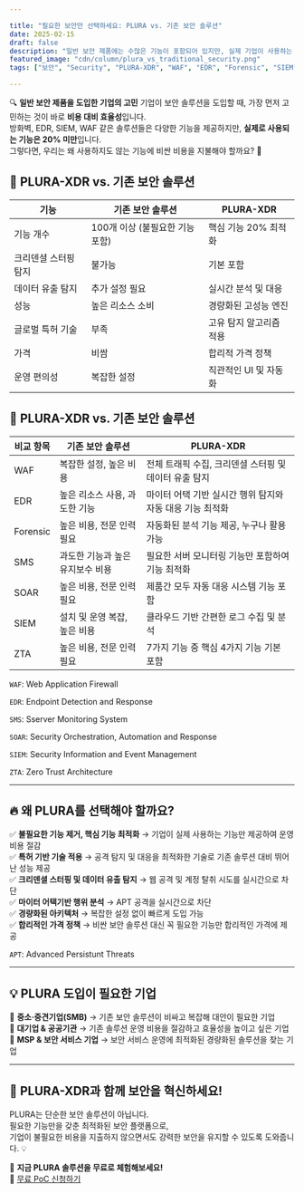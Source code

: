 ```yaml
---

title: "필요한 보안만 선택하세요: PLURA vs. 기존 보안 솔루션"
date: 2025-02-15
draft: false
description: "일반 보안 제품에는 수많은 기능이 포함되어 있지만, 실제 기업이 사용하는 기능은 극히 일부에 불과합니다. PLURA 솔루션은 꼭 필요한 기능만 최적화하여 비용을 절감하고 성능을 극대화합니다."
featured_image: "cdn/column/plura_vs_traditional_security.png"
tags: ["보안", "Security", "PLURA-XDR", "WAF", "EDR", "Forensic", "SIEM", "SMS"]

---
```


🔍 **일반 보안 제품을 도입한 기업의 고민**
기업이 보안 솔루션을 도입할 때, 가장 먼저 고민하는 것이 바로 **비용 대비 효율성**입니다.  
방화벽, EDR, SIEM, WAF 같은 솔루션들은 다양한 기능을 제공하지만, **실제로 사용되는 기능은 20% 미만**입니다.  
그렇다면, 우리는 왜 사용하지도 않는 기능에 비싼 비용을 지불해야 할까요? 🤔

## 📌 PLURA-XDR vs. 기존 보안 솔루션

| 기능          | 기존 보안 솔루션            | PLURA-XDR     |
| ----------- | -------------------- | ------------- |
| 기능 개수       | 100개 이상 (불필요한 기능 포함) | 핵심 기능 20% 최적화 |
| 크리덴셜 스터핑 탐지 | 불가능   | 기본 포함         |
| 데이터 유출 탐지   | 추가 설정 필요             | 실시간 분석 및 대응   |
| 성능          | 높은 리소스 소비            | 경량화된 고성능 엔진   |
| 글로벌 특허 기술       | 부족                   | 고유 탐지 알고리즘 적용 |
| 가격          | 비쌈                   | 합리적 가격 정책     |
| 운영 편의성      | 복잡한 설정               | 직관적인 UI 및 자동화 |

## 🚀 PLURA-XDR vs. 기존 보안 솔루션

| 비교 항목       | 기존 보안 솔루션        | PLURA-XDR         |
|-------------|----------------|-----------------|
| WAF         | 복잡한 설정, 높은 비용        | 전체 트래픽 수집, 크리덴셜 스터핑 및 데이터 유출 탐지 |
| EDR         | 높은 리소스 사용, 과도한 기능 | 마이터 어택 기반 실시간 행위 탐지와 자동 대응 기능 최적화 |
| Forensic    | 높은 비용, 전문 인력 필요  | 자동화된 분석 기능 제공, 누구나 활용 가능 |
| SMS    | 과도한 기능과 높은 유지보수 비용 | 필요한 서버 모니터링 기능만 포함하여 기능 최적화 |
| SOAR   | 높은 비용, 전문 인력 필요       | 제품간 모두 자동 대응 시스템 기능 포함 |
| SIEM   | 설치 및 운영 복잡, 높은 비용    | 클라우드 기반 간편한 로그 수집 및 분석 |
| ZTA    | 높은 비용, 전문 인력 필요       | 7가지 기능 중 핵심 4가지 기능 기본 포함 |


`WAF`: Web Application Firewall

`EDR`: Endpoint Detection and Response

`SMS`: Sserver Monitoring System

`SOAR`: Security Orchestration, Automation and Response

`SIEM`: Security Information and Event Management

`ZTA`: Zero Trust Architecture

---

## 🔥 **왜 PLURA를 선택해야 할까요?**

✅ **불필요한 기능 제거, 핵심 기능 최적화** → 기업이 실제 사용하는 기능만 제공하여 운영 비용 절감  
✅ **특허 기반 기술 적용** → 공격 탐지 및 대응을 최적화한 기술로 기존 솔루션 대비 뛰어난 성능 제공  
✅ **크리덴셜 스터핑 및 데이터 유출 탐지** → 웹 공격 및 계정 탈취 시도를 실시간으로 차단  
✅ **마이터 어택기반 행위 분석** → APT 공격을 실시간으로 차단  
✅ **경량화된 아키텍처** → 복잡한 설정 없이 빠르게 도입 가능  
✅ **합리적인 가격 정책** → 비싼 보안 솔루션 대신 꼭 필요한 기능만 합리적인 가격에 제공  


`APT`: Advanced Persistunt Threats

---

## 💡 **PLURA 도입이 필요한 기업**

🔹 **중소·중견기업(SMB)** → 기존 보안 솔루션이 비싸고 복잡해 대안이 필요한 기업  
🔹 **대기업 & 공공기관** → 기존 솔루션 운영 비용을 절감하고 효율성을 높이고 싶은 기업  
🔹 **MSP & 보안 서비스 기업** → 보안 서비스 운영에 최적화된 경량화된 솔루션을 찾는 기업  

---

## 🚀 **PLURA-XDR과 함께 보안을 혁신하세요!**

PLURA는 단순한 보안 솔루션이 아닙니다.  
필요한 기능만을 갖춘 최적화된 보안 플랫폼으로,  
기업이 불필요한 비용을 지출하지 않으면서도 강력한 보안을 유지할 수 있도록 도와줍니다. 💡

📢 **지금 PLURA 솔루션을 무료로 체험해보세요!**  
🔗 [무료 PoC 신청하기](https://www.plura.io/signup)
